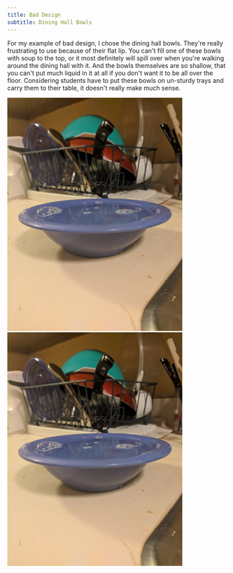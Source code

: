 ```yaml
---
title: Bad Design
subtitle: Dining Hall Bowls
---
```


For my example of bad design, I chose the dining hall bowls. They're really frustrating to use because of their flat lip.
You can't fill one of these bowls with soup to the top, or it most definitely will spill over when you're walking around the 
dining hall with it. And the bowls themselves are so shallow, that you can't put much liquid in it at all if you don't want 
it to be all over the floor. Considering students have to put these bowls on un-sturdy trays and carry them to their table, 
it doesn't really make much sense. 

<img src="../img/bowl1.jpg" alt="Bowl" style="width: 400px;"/>  


<img src="../img/bowl1.jpg" alt="Bowl" style="width: 400px;"/>
